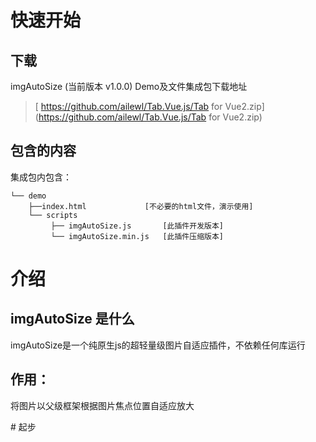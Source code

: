 # 快速开始

## 下载

imgAutoSize (当前版本 v1.0.0) Demo及文件集成包下载地址

> [ https://github.com/ailewl/Tab.Vue.js/Tab for Vue2.zip](https://github.com/ailewl/Tab.Vue.js/Tab for Vue2.zip)

## 包含的内容
集成包内包含：
```text
└── demo
    ├──index.html             [不必要的html文件，演示使用]
    └── scripts
         ├── imgAutoSize.js       [此插件开发版本]
         └── imgAutoSize.min.js   [此插件压缩版本]
```

# 介绍

## imgAutoSize 是什么

<p class="tip">
    imgAutoSize是一个纯原生js的超轻量级图片自适应插件，不依赖任何库运行
</p>

## 作用：
<p class="warn">
 将图片以父级框架根据图片焦点位置自适应放大
</p>
# 起步

